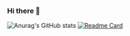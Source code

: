### Hi there 👋

![Anurag's GitHub stats](https://github-readme-stats.vercel.app/api?username=GuilhermeMoreira-Bold&show_icons=true&theme=catppuccin_mocha )
[![Readme Card](https://github-readme-stats.vercel.app/api/pin/?username=GuilhermeMoreira-Bold&repo=github-readme-stats)](https://github.com/anuraghazra/github-readme-stats)



<!--
**GuilhermeMoreira-Bold/GuilhermeMoreira-Bold** is a ✨ _special_ ✨ repository because its `README.md` (this file) appears on your GitHub profile.

Here are some ideas to get you started:

- 🔭 I’m currently working on ...
- 🌱 I’m currently learning ...
- 👯 I’m looking to collaborate on ...
- 🤔 I’m looking for help with ...
- 💬 Ask me about ...
- 📫 How to reach me: ...
- 😄 Pronouns: ...
- ⚡ Fun fact: ...
-->
